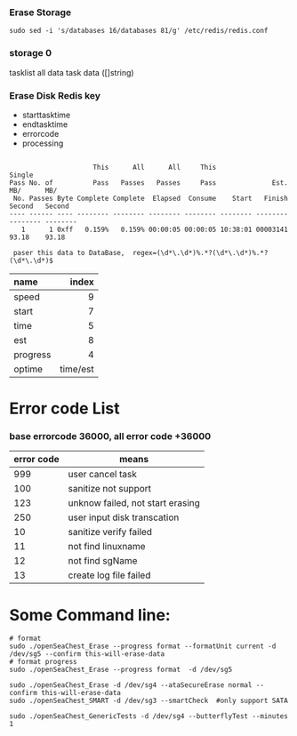 ### Erase Storage

```
sudo sed -i 's/databases 16/databases 81/g' /etc/redis/redis.conf
```

### storage 0
tasklist    all data task data ([]string)

### Erase Disk Redis key
* starttasktime   
* endtasktime    
* errorcode 
* processing   

```

                     This      All      All     This                              Single  
Pass No. of          Pass   Passes   Passes     Pass              Est.     MB/      MB/   
 No. Passes Byte Complete Complete  Elapsed  Consume    Start   Finish   Second   Second  
---- ------ ---- -------- -------- -------- -------- -------- -------- -------- --------  
   1      1 0xff   0.159%   0.159% 00:00:05 00:00:05 10:38:01 00003141    93.18    93.18  

```
     paser this data to DataBase,  regex=(\d*\.\d*)%.*?(\d*\.\d*)%.*?(\d*\.\d*)$

|name      |       index|
|:-------|---------:|
|speed|9|
|start|7|
|time|5|
|est|8|
|progress|4|
|optime|time/est|


# Error code List
### base errorcode 36000, all error code +36000
|error code|means|
|----------|-----|
|999|user cancel task|
|100|sanitize not support|
|123|unknow failed, not start erasing|
|250|user input disk transcation|
|10|sanitize verify failed|
|11|not find linuxname|
|12|not find sgName|
|13|create log file failed|


# Some Command line:
```
# format
sudo ./openSeaChest_Erase --progress format --formatUnit current -d /dev/sg5 --confirm this-will-erase-data
# format progress
sudo ./openSeaChest_Erase --progress format  -d /dev/sg5

sudo ./openSeaChest_Erase -d /dev/sg4 --ataSecureErase normal --confirm this-will-erase-data
sudo ./openSeaChest_SMART -d /dev/sg3 --smartCheck  #only support SATA

sudo ./openSeaChest_GenericTests -d /dev/sg4 --butterflyTest --minutes 1
```